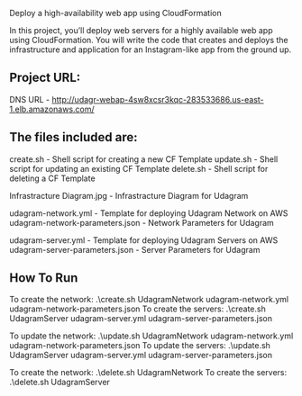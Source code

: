 Deploy a high-availability web app using CloudFormation

In this project, you’ll deploy web servers for a highly available web app using CloudFormation. You will write the code that creates and deploys the infrastructure and application for an Instagram-like app from the ground up.

Project URL:
------------
DNS URL - http://udagr-webap-4sw8xcsr3kqc-283533686.us-east-1.elb.amazonaws.com/

The files included are: 
-----------------------
create.sh - Shell script for creating a new CF Template
update.sh - Shell script for updating an existing CF Template
delete.sh - Shell script for deleting a CF Template

Infrastracture Diagram.jpg - Infrastracture Diagram for Udagram

udagram-network.yml - Template for deploying Udagram Network on AWS
udagram-network-parameters.json - Network Parameters for Udagram

udagram-server.yml - Template for deploying Udagram Servers on AWS
udagram-server-parameters.json - Server Parameters for Udagram

How To Run
----------
To create the network: .\create.sh UdagramNetwork udagram-network.yml udagram-network-parameters.json
To create the servers: .\create.sh UdagramServer udagram-server.yml udagram-server-parameters.json

To update the network: .\update.sh UdagramNetwork udagram-network.yml udagram-network-parameters.json
To update the servers: .\update.sh UdagramServer udagram-server.yml udagram-server-parameters.json

To create the network: .\delete.sh UdagramNetwork
To create the servers: .\delete.sh UdagramServer
